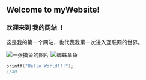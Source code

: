 ## Welcome to myWebsite!

### 欢迎来到 我的网站 ！

这是我的第一个网站，也代表我第一次进入互联网的世界。

![一张摸鱼的图片](https://octodex.github.com/images/nyantocat.gif)
![蜘蛛章鱼](https://octodex.github.com/images/spidertocat.png)


```c
printf("Hello World!!!");
//XD

```
